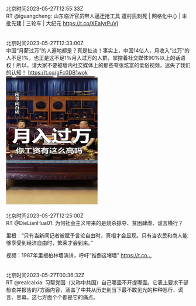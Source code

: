 北京时间2023-05-27T12:55:33Z<br>RT @iguangcheng: 山东临沂官员带人逼迁抢工具 遭村民刺死 | 网格化中心 | 未批先建 | 三轮车 | 大纪元 https://t.co/XEaIyrPuVj<br><br><br>北京时间2023-05-27T12:33:00Z<br>中国“月薪过万”的人遍地都是？真是扯淡！事实上，中国14亿人，月收入“过万”的人不足1%，也正是这不足1%月入过万的人群，掌控着社交媒体90%以上的话语权！所以，请大家不要被墙内社交媒体上的那些夸张炫富的低俗视频，迷失了我们的认知！ https://t.co/gFc0DB1wok<br><img src='/temp/video/2023/u-Month-5/ax-Day-27/DanQing1953/1662315945681928198_0.jpg' width='250' height='350'><br><br>北京时间2023-05-27T12:25:00Z<br>RT @DieLianHua01: 为何社会主义带来的是烧杀掠夺、贫困肆虐、谎言横行？

里根：“只有当新闻记者被赋予言论自由时，真相才会显现。只有当农民和商人能够享受到经济自由时，繁荣才会到来。”

视频：1987年里根柏林墙演讲，呼吁“推倒这堵墙” https://t.co…<br><br><br>北京时间2023-05-27T00:36:32Z<br>RT @realcaixia: 习帮党国（又称中共国）自己哪壶不开提哪壶。它表上要求干部检查并报告的7方面内容，涵盖了中共从历史到当下最不敢见光的种种恶行、谎言、黑幕。这七方面个个都是它的痛点。<br><br><br>